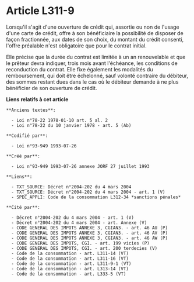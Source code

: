# Article L311-9

Lorsqu'il s'agit d'une ouverture de crédit qui, assortie ou non de l'usage d'une carte de crédit, offre à son bénéficiaire la
possibilité de disposer de façon fractionnée, aux dates de son choix, du montant du crédit consenti, l'offre préalable n'est
obligatoire que pour le contrat initial.

Elle précise que la durée du contrat est limitée à un an renouvelable et que le prêteur devra indiquer, trois mois avant
l'échéance, les conditions de reconduction du contrat. Elle fixe également les modalités du remboursement, qui doit être
échelonné, sauf volonté contraire du débiteur, des sommes restant dues dans le cas où le débiteur demande à ne plus
bénéficier de son ouverture de crédit.

**Liens relatifs à cet article**

	**Anciens textes**:

	  - Loi n°78-22 1978-01-10 art. 5 al. 2
	  - Loi n°78-22 du 10 janvier 1978 - art. 5 (Ab)

	**Codifié par**:

	  - Loi n°93-949 1993-07-26

	**Créé par**:

	  - Loi n°93-949 1993-07-26 annexe JORF 27 juillet 1993

	**Liens**:

	  - TXT_SOURCE: Décret n°2004-202 du 4 mars 2004
	  - TXT_SOURCE: Décret n°2004-202 du 4 mars 2004 - art. 1 (V)
	  - SPEC_APPLI: Code de la consommation L312-34 *sanctions pénales*

	**Cité par**:

	  - Décret n°2004-202 du 4 mars 2004 - art. 1 (V)
	  - Décret n°2004-202 du 4 mars 2004 - art. Annexe (V)
	  - CODE GENERAL DES IMPOTS ANNEXE 3, CGIAN3. - art. 46 AU (P)
	  - CODE GENERAL DES IMPOTS ANNEXE 3, CGIAN3. - art. 46 AV (P)
	  - CODE GENERAL DES IMPOTS ANNEXE 3, CGIAN3. - art. 46 AW (P)
	  - CODE GENERAL DES IMPOTS, CGI. - art. 199 vicies (P)
	  - CODE GENERAL DES IMPOTS, CGI. - art. 200 terdecies (V)
	  - Code de la consommation - art. L311-14 (VT)
	  - Code de la consommation - art. L311-16 (VT)
	  - Code de la consommation - art. L311-9-1 (VT)
	  - Code de la consommation - art. L313-14 (VT)
	  - Code de la consommation - art. L333-5 (VT)
